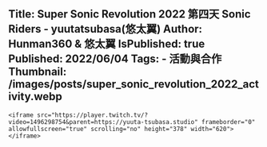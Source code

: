 Title: Super Sonic Revolution 2022 第四天 Sonic Riders - yuutatsubasa(悠太翼)
Author: Hunman360 & 悠太翼
IsPublished: true
Published: 2022/06/04
Tags:
    - 活動與合作
Thumbnail: /images/posts/super_sonic_revolution_2022_activity.webp
---
```raw
<iframe src="https://player.twitch.tv/?video=1496298754&parent=https://yuuta-tsubasa.studio" frameborder="0" allowfullscreen="true" scrolling="no" height="378" width="620"></iframe>
```